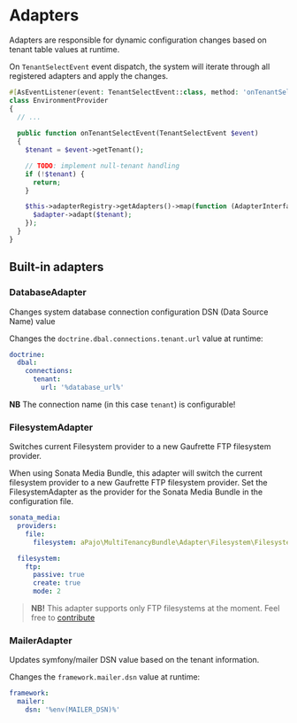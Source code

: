# Adapters

Adapters are responsible for dynamic configuration changes based on tenant table values at runtime.

On `TenantSelectEvent` event dispatch, the system will iterate through all registered adapters and apply the changes.

```php
#[AsEventListener(event: TenantSelectEvent::class, method: 'onTenantSelectEvent')]
class EnvironmentProvider
{
  // ...
  
  public function onTenantSelectEvent(TenantSelectEvent $event)
  {
    $tenant = $event->getTenant();

    // TODO: implement null-tenant handling
    if (!$tenant) {
      return;
    }

    $this->adapterRegistry->getAdapters()->map(function (AdapterInterface $adapter) use ($tenant) {
      $adapter->adapt($tenant);
    });
  }
}

```

## Built-in adapters

### DatabaseAdapter
Changes system database connection configuration DSN (Data Source Name) value

Changes the `doctrine.dbal.connections.tenant.url` value at runtime:
```yaml
doctrine:
  dbal:
    connections:
      tenant:
        url: '%database_url%'
```

__NB__ The connection name (in this case `tenant`) is configurable!

### FilesystemAdapter
Switches current Filesystem provider to a new Gaufrette FTP filesystem provider.

When using Sonata Media Bundle, this adapter will switch the current filesystem provider to a new Gaufrette FTP filesystem provider.
Set the FilesystemAdapter as the provider for the Sonata Media Bundle in the configuration file.
```yaml
sonata_media:
  providers:
    file:
      filesystem: aPajo\MultiTenancyBundle\Adapter\Filesystem\FilesystemAdapter

  filesystem:
    ftp:
      passive: true
      create: true
      mode: 2

```

> __NB!__ This adapter supports only FTP filesystems at the moment. Feel free to [contribute](https://github.com/apajo/symfony-multi-tenancy-bundle/pulls)

### MailerAdapter
Updates symfony/mailer DSN value based on the tenant information.

Changes the `framework.mailer.dsn` value at runtime:
```yaml
framework:
  mailer:
    dsn: '%env(MAILER_DSN)%'
```

